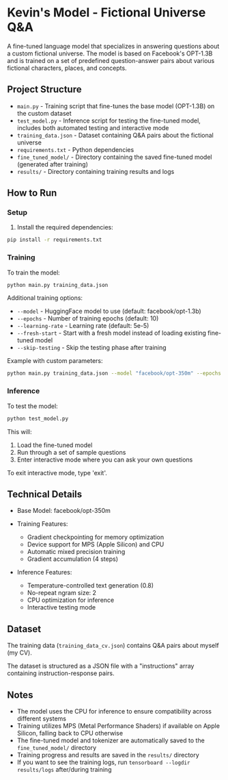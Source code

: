 # Kevin's Model - Fictional Universe Q&A

A fine-tuned language model that specializes in answering questions about a custom fictional universe. The model is based on Facebook's OPT-1.3B and is trained on a set of predefined question-answer pairs about various fictional characters, places, and concepts.

## Project Structure

- `main.py` - Training script that fine-tunes the base model (OPT-1.3B) on the custom dataset
- `test_model.py` - Inference script for testing the fine-tuned model, includes both automated testing and interactive mode
- `training_data.json` - Dataset containing Q&A pairs about the fictional universe
- `requirements.txt` - Python dependencies
- `fine_tuned_model/` - Directory containing the saved fine-tuned model (generated after training)
- `results/` - Directory containing training results and logs

## How to Run

### Setup

1. Install the required dependencies:
```bash
pip install -r requirements.txt
```

### Training

To train the model:

```bash
python main.py training_data.json
```

Additional training options:
- `--model` - HuggingFace model to use (default: facebook/opt-1.3b)
- `--epochs` - Number of training epochs (default: 10)
- `--learning-rate` - Learning rate (default: 5e-5)
- `--fresh-start` - Start with a fresh model instead of loading existing fine-tuned model
- `--skip-testing` - Skip the testing phase after training

Example with custom parameters:
```bash
python main.py training_data.json --model "facebook/opt-350m" --epochs 15 --learning-rate 3e-5 --fresh-start
```

### Inference

To test the model:

```bash
python test_model.py
```

This will:
1. Load the fine-tuned model
2. Run through a set of sample questions
3. Enter interactive mode where you can ask your own questions

To exit interactive mode, type 'exit'.

## Technical Details

- Base Model: facebook/opt-350m
- Training Features:
  - Gradient checkpointing for memory optimization
  - Device support for MPS (Apple Silicon) and CPU
  - Automatic mixed precision training
  - Gradient accumulation (4 steps)
  
- Inference Features:
  - Temperature-controlled text generation (0.8)
  - No-repeat ngram size: 2
  - CPU optimization for inference
  - Interactive testing mode

## Dataset

The training data (`training_data_cv.json`) contains Q&A pairs about myself (my CV).

The dataset is structured as a JSON file with a "instructions" array containing instruction-response pairs.

## Notes

- The model uses the CPU for inference to ensure compatibility across different systems
- Training utilizes MPS (Metal Performance Shaders) if available on Apple Silicon, falling back to CPU otherwise
- The fine-tuned model and tokenizer are automatically saved to the `fine_tuned_model/` directory
- Training progress and results are saved in the `results/` directory
- If you want to see the training logs, run `tensorboard --logdir results/logs` after/during training
